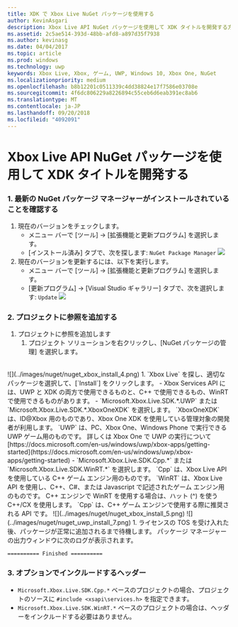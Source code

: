```yaml
---
title: XDK で Xbox Live NuGet パッケージを使用する
author: KevinAsgari
description: Xbox Live API NuGet パッケージを使用して XDK タイトルを開発する方法について説明します。
ms.assetid: 2c5ae514-393d-48bb-afd8-a897d35f7938
ms.author: kevinasg
ms.date: 04/04/2017
ms.topic: article
ms.prod: windows
ms.technology: uwp
keywords: Xbox Live, Xbox, ゲーム, UWP, Windows 10, Xbox One, NuGet
ms.localizationpriority: medium
ms.openlocfilehash: b8b12201c0511339c4dd38824e17f7586e03708e
ms.sourcegitcommit: 4f6dc806229a8226894c55ceb6d6eab391ec8ab6
ms.translationtype: MT
ms.contentlocale: ja-JP
ms.lasthandoff: 09/20/2018
ms.locfileid: "4092091"
---
```

# <a name="use-the-xbox-live-api-nuget-package-to-develop-xdk-titles"></a>Xbox Live API NuGet パッケージを使用して XDK タイトルを開発する

### <a name="1--ensure-you-have-the-latest-nuget-package-manager-installed"></a>1. 最新の NuGet パッケージ マネージャーがインストールされていることを確認する
1.  現在のバージョンをチェックします。
    - メニュー バーで [ツール] -> [拡張機能と更新プログラム] を選択します。
    - [インストール済み] タブで、次を探します:  `NuGet Package Manager`
![](../images/nuget/nuget_uwp_install_1.png)
2.  現在のバージョンを更新するには、以下を実行します。
    - メニュー バーで [ツール] -> [拡張機能と更新プログラム] を選択します。
    - [更新プログラム] -> [Visual Studio ギャラリー] タブで、次を選択します:  `Update`
![](../images/nuget/nuget_uwp_install_2.png)

### <a name="2--add-reference-to-the-project"></a>2. プロジェクトに参照を追加する
1.  プロジェクトに参照を追加します
    1.  プロジェクト ソリューションを右クリックし、[NuGet パッケージの管理] を選択します。
<br/>
![](../images/nuget/nuget_xbox_install_4.png)
1.  `Xbox Live` を探し、適切なパッケージを選択して、[`Install`] をクリックします。
  - Xbox Services API には、UWP と XDK の両方で使用できるものと、C++ で使用できるもの、WinRT で使用できるものがあります。  
  - `Microsoft.Xbox.Live.SDK.*.UWP` または `Microsoft.Xbox.Live.SDK.*.XboxOneXDK` を選択します。  `XboxOneXDK` は、ID@Xbox 用のものであり、Xbox One XDK を使用している管理対象の開発者が利用します。  `UWP` は、PC、Xbox One、Windows Phone で実行できる UWP ゲーム用のものです。  詳しくは Xbox One で UWP の実行について[https://docs.microsoft.com/en-us/windows/uwp/xbox-apps/getting-started](https://docs.microsoft.com/en-us/windows/uwp/xbox-apps/getting-started)
  - `Microsoft.Xbox.Live.SDK.Cpp.*` または `Microsoft.Xbox.Live.SDK.WinRT.*` を選択します。 `Cpp` は、Xbox Live API を使用している C++ ゲーム エンジン用のものです。  `WinRT` は、Xbox Live API を使用し、C++、C#、または Javascript で記述されたゲーム エンジン用のものです。  C++ エンジンで WinRT を使用する場合は、ハット (^) を使う C++/CX を使用します。  `Cpp` は、C++ ゲーム エンジンで使用する際に推奨される API です。    
![](../images/nuget/nuget_xbox_install_5.png)
![](../images/nuget/nuget_uwp_install_7.png)
1. ライセンスの TOS を受け入れた後、パッケージが正常に追加されるまで待機します。  パッケージ マネージャーの出力ウィンドウに次のログが表示されます。

```
========== Finished ==========
```

### <a name="3--optionally-include-header"></a>3. オプションでインクルードするヘッダー
* `Microsoft.Xbox.Live.SDK.Cpp.*` ベースのプロジェクトの場合、プロジェクトのソースに `#include <xsapi\services.h>` を指定できます。
* `Microsoft.Xbox.Live.SDK.WinRT.*` ベースのプロジェクトの場合は、ヘッダーをインクルードする必要はありません。   
